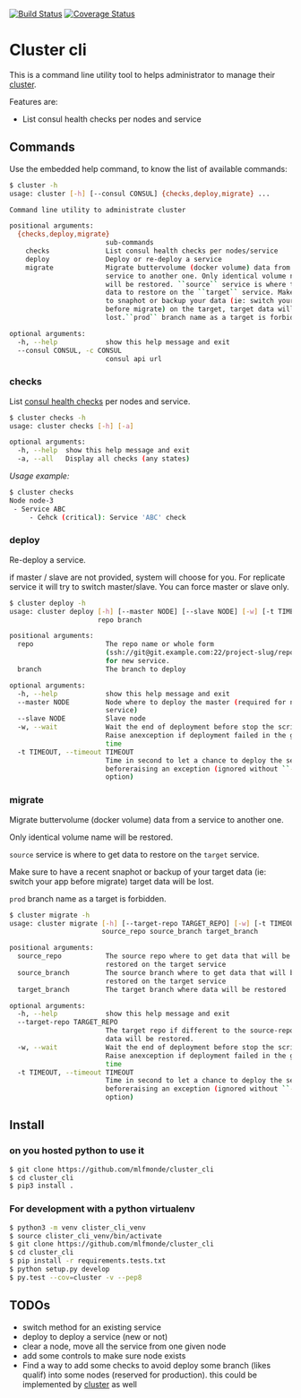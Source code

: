 [![Build Status](https://travis-ci.org/mlfmonde/cluster_cli.svg?branch=master)](https://travis-ci.org/mlfmonde/cluster_cli)
[![Coverage Status](https://coveralls.io/repos/github/mlfmonde/cluster_cli/badge.svg?branch=master)](https://coveralls.io/github/mlfmonde/cluster_cli?branch=master)

# Cluster cli

This is a command line utility tool to helps administrator to manage their
[cluster](https://github.com/mlfmonde/cluster).

Features are:

* List consul health checks per nodes and service


## Commands

Use the embedded help command, to know the list of available commands:

```bash
$ cluster -h
usage: cluster [-h] [--consul CONSUL] {checks,deploy,migrate} ...

Command line utility to administrate cluster

positional arguments:
  {checks,deploy,migrate}
                        sub-commands
    checks              List consul health checks per nodes/service
    deploy              Deploy or re-deploy a service
    migrate             Migrate buttervolume (docker volume) data from a
                        service to another one. Only identical volume name
                        will be restored. ``source`` service is where to get
                        data to restore on the ``target`` service. Make sure
                        to snaphot or backup your data (ie: switch your app
                        before migrate) on the target, target data will be
                        lost.``prod`` branch name as a target is forbidden

optional arguments:
  -h, --help            show this help message and exit
  --consul CONSUL, -c CONSUL
                        consul api url
```


### checks

List [consul health checks](https://www.consul.io/api/health.html) per nodes
and service.

```bash
$ cluster checks -h
usage: cluster checks [-h] [-a]

optional arguments:
  -h, --help  show this help message and exit
  -a, --all   Display all checks (any states)
```

_Usage example:_
```bash
$ cluster checks
Node node-3
 - Service ABC
     - Cehck (critical): Service 'ABC' check
```

### deploy

Re-deploy a service.

if master / slave are not provided, system will choose for you. For replicate
service it will try to switch master/slave. You can force master or slave only.


```bash
$ cluster deploy -h
usage: cluster deploy [-h] [--master NODE] [--slave NODE] [-w] [-t TIMEOUT]
                      repo branch

positional arguments:
  repo                  The repo name or whole form
                        (ssh://git@git.example.com:22/project-slug/repo-name)
                        for new service.
  branch                The branch to deploy

optional arguments:
  -h, --help            show this help message and exit
  --master NODE         Node where to deploy the master (required for new
                        service)
  --slave NODE          Slave node
  -w, --wait            Wait the end of deployment before stop the script.
                        Raise anexception if deployment failed in the given
                        time
  -t TIMEOUT, --timeout TIMEOUT
                        Time in second to let a chance to deploy the service
                        beforeraising an exception (ignored without ``--wait``
                        option)
```
### migrate

Migrate buttervolume (docker volume) data from a service to another one. 
 
Only identical volume name will be restored.

``source`` service is where to get data to restore on the ``target`` service.
 
Make sure to have a recent snaphot or backup of your target data (ie: switch
your app before migrate) target data will be lost.

``prod`` branch name as a target is forbidden.


```bash
$ cluster migrate -h
usage: cluster migrate [-h] [--target-repo TARGET_REPO] [-w] [-t TIMEOUT]
                       source_repo source_branch target_branch

positional arguments:
  source_repo           The source repo where to get data that will be
                        restored on the target service
  source_branch         The source branch where to get data that will be
                        restored on the target service
  target_branch         The target branch where data will be restored

optional arguments:
  -h, --help            show this help message and exit
  --target-repo TARGET_REPO
                        The target repo if different to the source-repo where
                        data will be restored.
  -w, --wait            Wait the end of deployment before stop the script.
                        Raise anexception if deployment failed in the given
                        time
  -t TIMEOUT, --timeout TIMEOUT
                        Time in second to let a chance to deploy the service
                        beforeraising an exception (ignored without ``--wait``
                        option)
```

## Install

### on you hosted python to use it

```bash
$ git clone https://github.com/mlfmonde/cluster_cli
$ cd cluster_cli
$ pip3 install .
```

### For development with a python virtualenv

```bash
$ python3 -m venv clister_cli_venv
$ source clister_cli_venv/bin/activate
$ git clone https://github.com/mlfmonde/cluster_cli
$ cd cluster_cli
$ pip install -r requirements.tests.txt
$ python setup.py develop
$ py.test --cov=cluster -v --pep8
```


## TODOs

* switch method for an existing service
* deploy to deploy a service (new or not)
* clear a node, move all the service from one given node
* add some controls to make sure node exists
* Find a way to add some checks to avoid deploy some branch (likes qualif) into
  some nodes (reserved for production). this could be implemented by [cluster](
  https://github.com/mlfmonde/cluister) as well
